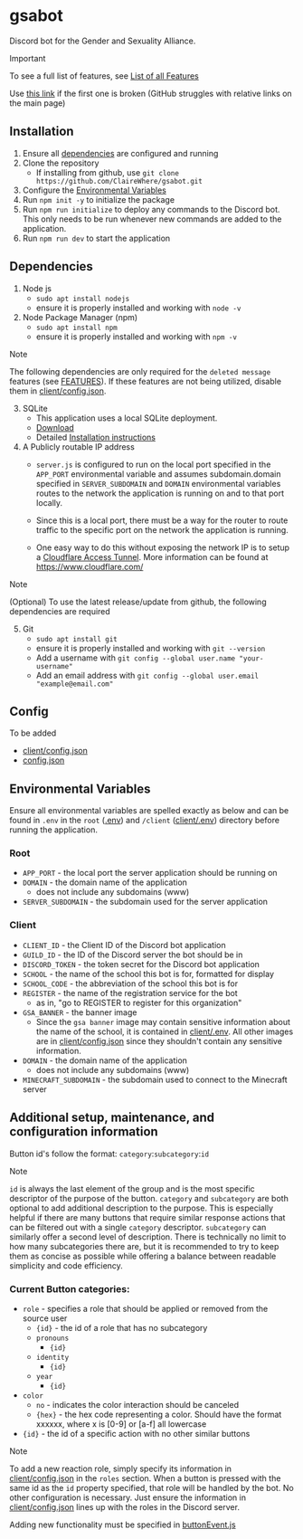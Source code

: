 # gsabot
Discord bot for the Gender and Sexuality Alliance.

> [!IMPORTANT]
> To see a full list of features, see [List of all Features](FEATURES.md) 
>
> Use [this link](https://github.com/ClaireWhere/gsabot/blob/main/FEATURES.md) if the first one is broken (GitHub struggles with relative links on the main page)

## Installation
1. Ensure all [dependencies](README.md#dependencies) are configured and running
1. Clone the repository
    - If installing from github, use `git clone https://github.com/ClaireWhere/gsabot.git`
1. Configure the [Environmental Variables](README.md#environmental-variables)
1. Run `npm init -y` to initialize the package
1. Run `npm run initialize` to deploy any commands to the Discord bot. This only needs to be run whenever new commands are added to the application.
1. Run `npm run dev` to start the application


## Dependencies
1. Node js
    - `sudo apt install nodejs`
    - ensure it is properly installed and working with `node -v`
2. Node Package Manager (npm)
    - `sudo apt install npm`
    - ensure it is properly installed and working with `npm -v`


> [!NOTE]
> The following dependencies are only required for the `deleted message` features (see [FEATURES](FEATURES.md#deleted-message-logger)). If these features are not being utilized, disable them in [client/config.json](client/config.json). 

3. SQLite
    - This application uses a local SQLite deployment. 
    - [Download](https://www.sqlite.org/download.html)
    - Detailed [Installation instructions](https://www.sqlitetutorial.net/download-install-sqlite/)
4. A Publicly routable IP address
    - `server.js` is configured to run on the local port specified in the `APP_PORT` environmental variable and assumes subdomain.domain specified in `SERVER_SUBDOMAIN` and `DOMAIN` environmental variables routes to the network the application is running on and to that port locally. 
    
    - Since this is a local port, there must be a way for the router to route traffic to the specific port on the network the application is running. 

    - One easy way to do this without exposing the network IP is to setup a [Cloudflare Access Tunnel](https://developers.cloudflare.com/cloudflare-one/connections/connect-networks/). More information can be found at https://www.cloudflare.com/

> [!NOTE]
> (Optional) To use the latest release/update from github, the following dependencies are required

5. Git
    - `sudo apt install git`
    - ensure it is properly installed and working with `git --version`
    - Add a username with `git config --global user.name "your-username"`
    - Add an email address with `git config --global user.email "example@email.com"`

## Config
To be added
- [client/config.json](client/config.json)
- [config.json](config.json)

## Environmental Variables
Ensure all environmental variables are spelled exactly as below and can be found in `.env` in the `root` ([.env](.env)) and `/client` ([client/.env](client/.env)) directory before running the application.

### Root
- `APP_PORT` - the local port the server application should be running on
- `DOMAIN` - the domain name of the application
    - does not include any subdomains (www)
- `SERVER_SUBDOMAIN` - the subdomain used for the server application

### Client
- `CLIENT_ID` - the Client ID of the Discord bot application
- `GUILD_ID` - the ID of the Discord server the bot should be in
- `DISCORD_TOKEN` - the token secret for the Discord bot application
- `SCHOOL` - the name of the school this bot is for, formatted for display
- `SCHOOL_CODE` - the abbreviation of the school this bot is for
- `REGISTER` - the name of the registration service for the bot 
    - as in, "go to REGISTER to register for this organization"
- `GSA_BANNER` - the banner image
    - Since the `gsa banner` image may contain sensitive information about the name of the school, it is contained in [client/.env](client/.env). All other images are in [client/config.json](client/config.json) since they shouldn't contain any sensitive information.
- `DOMAIN` - the domain name of the application
    - does not include any subdomains (www)
- `MINECRAFT_SUBDOMAIN` - the subdomain used to connect to the Minecraft server


## Additional setup, maintenance, and configuration information
Button id's follow the format: `category`:`subcategory`:`id`

> [!NOTE]
> `id` is always the last element of the group and is the most specific descriptor of the purpose of the button. `category` and `subcategory` are both optional to add additional description to the purpose. This is especially helpful if there are many buttons that require similar response actions that can be filtered out with a single `category` descriptor. `subcategory` can similarly offer a second level of description. There is technically no limit to how many subcategories there are, but it is recommended to try to keep them as concise as possible while offering a balance between readable simplicity and code efficiency.

### Current Button categories:
- `role` - specifies a role that should be applied or removed from the source user
    - `{id}` - the id of a role that has no subcategory
    - `pronouns`
        - `{id}`
    - `identity`
        - `{id}`
    - `year`
        - `{id}`
- `color`
    - `no` - indicates the color interaction should be canceled
    - `{hex}` - the hex code representing a color. Should have the format xxxxxx, where x is [0-9] or [a-f] all lowercase
- `{id}` - the id of a specific action with no other similar buttons

> [!NOTE]
> To add a new reaction role, simply specify its information in [client/config.json](client/config.json) in the `roles` section. When a button is pressed with the same id as the `id` property specified, that role will be handled by the bot. No other configuration is necessary. Just ensure the information in [client/config.json](client/config.json) lines up with the roles in the Discord server.

Adding new functionality must be specified in [buttonEvent.js](client/events/buttonEvent.js)
